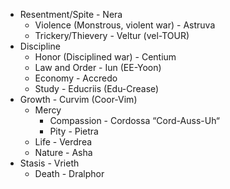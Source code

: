 - Resentment/Spite - Nera
	- Violence (Monstrous, violent war) - Astruva
	- Trickery/Thievery - Veltur (vel-TOUR)
- Discipline
	- Honor (Disciplined war) - Centium
	- Law and Order - Iun (EE-Yoon)
	- Economy - Accredo
	- Study - Educriis (Edu-Crease)
- Growth - Curvim (Coor-Vim)
	- Mercy 
		- Compassion - Cordossa “Cord-Auss-Uh“
		- Pity - Pietra
	- Life - Verdrea
	- Nature - Asha
- Stasis - Vrieth
	- Death - Dralphor